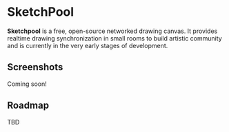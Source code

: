 # SketchPool

__Sketchpool__ is a free, open-source networked drawing canvas. It provides realtime drawing synchronization in small rooms to build artistic community and is currently in the very early stages of development.

## Screenshots

Coming soon!

## Roadmap

TBD